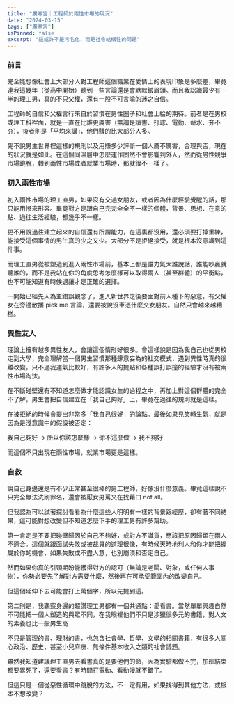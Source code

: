 ```yaml
---
title: "廣寒宮｜工程師於兩性市場的現況"
date: "2024-03-15"
tags: ["廣寒宮"]
isPinned: false
excerpt: "這或許不是污名化，而是社會結構性的問題"
---
```

### 前言
完全能想像社會上大部分人對工程師這個職業在愛情上的表現印象是多麼差，畢竟連我這幾年（從高中開始）聽到一些言論還是會默默皺眉頭。而且我認識最少有一半的理工男，真的不只父權，還有一股不可言喻的迷之自信。

工程師的自信和父權言行來自於習慣在男性圈子和社會上給的期待。前者是在男校或理工科裡面，就是一直在比誰更厲害（無論是讀書、打球、電動、薪水、夯不夯），後者則是「平均來講」，他們賺的比大部分人多。

先不說男生世界裡這樣的規則以及用賺多少評斷一個人厲不厲害，合理與否，現在的狀況就是如此。在這個同溫層中怎麼運作固然不會影響到外人，然而從男性競爭市場跳脫，轉到兩性市場或者就業市場時，那就很不一樣了。

### 初入兩性市場
初入兩性市場的理工直男，如果沒有交過女朋友，或者因為什麼經驗覺醒的話，那只能用慘來形容。畢竟對方是跟自己完完全全不一樣的個體，背景、思想、在意的點、過往生活經驗，都幾乎不一樣。

更不用說過往建立起來的自信還有所謂能力，在這裏都沒用，還必須要打掉重練，能接受這個事情的男生真的少之又少。大部分不是拒絕接受，就是根本沒意識到這件事。

而理工直男從被塑造到進入兩性市場前，基本上都是誰力氣大誰說話，誰能吵贏就聽誰的，而不是我站在你的角度思考怎麼樣可以取得兩人（甚至群體）的平衡點，也不可能知道有時候退讓才是正確的選擇。

一開始已經先入為主錯誤觀念了，進入新世界之後要面對前人種下的惡意，有父權女在旁邊散播 pick me 言論，還要被說沒車憑什麼交女朋友。自然只會越來越糟糕。

### 異性友人
理論上擁有越多異性友人，會讓這個情形好很多。會這樣說是因為我自己也從男校走到大學，完全理解當一個男生習慣那種肆意妄為的社交模式，遇到異性時真的很難改變。只不過我運氣比較好，有許多人的提點和各種誤打誤撞的經驗才沒有被兩性市場淘汰。

在不斷碰壁還有不知道怎麼做才能認識女生的過程之中，再加上對這個群體的完全不了解，男生會把自信建立在「我自己夠好」上，畢竟在過往的規則就是這樣。

在被拒絕的時候會提出非常多「我自己很好」的論點。最後如果見笑轉生氣，就是因為是淺意識中的假設被否定：

我自己夠好
→ 所以你該怎麼樣
→ 你不這麼做
→ 我不夠好

而這個不只出現在兩性市場，就業市場更是這樣。 

### 自救

說自己身邊還是有不少正常甚至很棒的男工程師，好像沒什麼意義。畢竟這樣說不只完全無法洗刷罪名，還會被厭女男罵又在找藉口 not all。

但我認為可以試著探討看看為什麼這些人明明有一樣的背景跟經歷，卻有著不同結果，這可能對想改變但不知道怎麼下手的理工男有許多幫助。

第一肯定是不要把碰壁歸因於自己不夠好，或對方不識貨，應該把原因歸類在兩人不適合。這個就跟面試失敗或被裁員的道理很像，有時候天時地利人和你才能把握屬於你的機會，如果失敗或不盡人意，也別崩潰和否定自己。

然而如果你真的引頸期盼能獲得對方的認可（無論是老闆、對象，或任何人事物），你勢必要先了解對方需要什麼，然後再在可承受範圍內的改變自己。

但這個延伸下去可能會打上萬個字，所以先提到這。

第二則是，我觀察身邊的超讚理工男都有一個共通點：愛看書。當然單單興趣自然不可能把一個人塑造的與眾不同，在我眼裡他們不只是涉獵很多元的書籍，對人文的素養也比一般男生高

不只是管理的書、理財的書，也包含社會學、哲學、文學的相關書籍，有很多人關心政治、歷史，甚至小兒麻痹、無條件基本收入之類的社會議題。

雖然我知道建議理工直男去看書真的是要他們的命，因為實驗都做不完，加班結束都要累死了，還要看書？有時間打電動、看動漫就不錯了。

但這只是一個從惡性循環中跳脫的方法，不一定有用，如果找得到其他方法，或根本不想改變？
